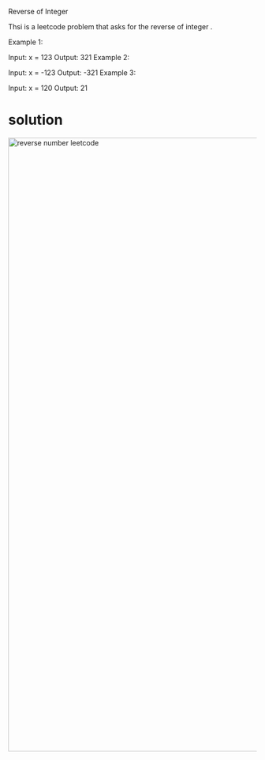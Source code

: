 Reverse of Integer 

Thsi is a leetcode problem that asks for the reverse of integer .

Example 1:

Input: x = 123
Output: 321
Example 2:

Input: x = -123
Output: -321
Example 3:

Input: x = 120
Output: 21

# solution
<img width="990" height="1242" alt="reverse number leetcode" src="https://github.com/user-attachments/assets/147b3013-7a17-40c0-838a-bd5bfb1cfb79" />
